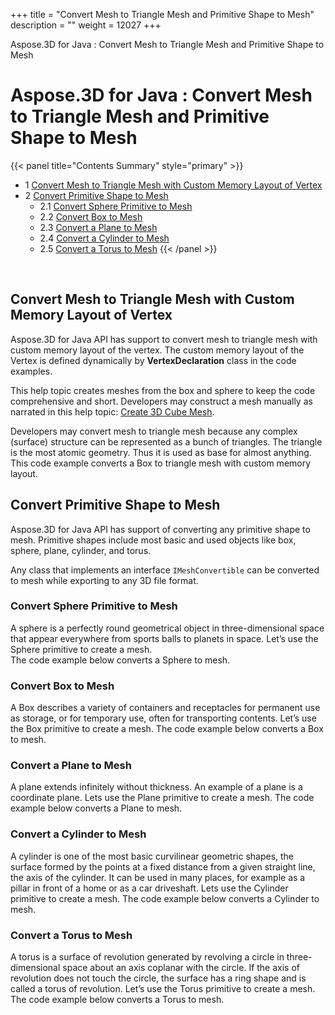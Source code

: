 +++
title = "Convert Mesh to Triangle Mesh and Primitive Shape to Mesh" 
description = "" 
weight = 12027 
+++

Aspose.3D for Java : Convert Mesh to Triangle Mesh and Primitive Shape to Mesh  

# Aspose.3D for Java : Convert Mesh to Triangle Mesh and Primitive Shape to Mesh


{{< panel title="Contents Summary" style="primary" >}}
*   1 [Convert Mesh to Triangle Mesh with Custom Memory Layout of Vertex](#ConvertMeshtoTriangleMeshandPrimitiveShapetoMesh-ConvertMeshtoTriangleMeshwithCustomMemoryLayoutofVertex)
*   2 [Convert Primitive Shape to Mesh](#ConvertMeshtoTriangleMeshandPrimitiveShapetoMesh-ConvertPrimitiveShapetoMesh)
    *   2.1 [Convert Sphere Primitive to Mesh](#ConvertMeshtoTriangleMeshandPrimitiveShapetoMesh-ConvertSpherePrimitivetoMesh)
    *   2.2 [Convert Box to Mesh](#ConvertMeshtoTriangleMeshandPrimitiveShapetoMesh-ConvertBoxtoMesh)
    *   2.3 [Convert a Plane to Mesh](#ConvertMeshtoTriangleMeshandPrimitiveShapetoMesh-ConvertaPlanetoMesh)
    *   2.4 [Convert a Cylinder to Mesh](#ConvertMeshtoTriangleMeshandPrimitiveShapetoMesh-ConvertaCylindertoMesh)
    *   2.5 [Convert a Torus to Mesh](#ConvertMeshtoTriangleMeshandPrimitiveShapetoMesh-ConvertaTorustoMesh)
{{< /panel >}}
 

 

## Convert Mesh to Triangle Mesh with Custom Memory Layout of Vertex

Aspose.3D for Java API has support to convert mesh to triangle mesh with custom memory layout of the vertex. The custom memory layout of the Vertex is defined dynamically by **VertexDeclaration** class in the code examples.

This help topic creates meshes from the box and sphere to keep the code comprehensive and short. Developers may construct a mesh manually as narrated in this help topic: [Create 3D Cube Mesh](https://docs2.aspose.com/3d/java/developerguide/geometry/create+3d+mesh+and+scene).

Developers may convert mesh to triangle mesh because any complex (surface) structure can be represented as a bunch of triangles. The triangle is the most atomic geometry. Thus it is used as base for almost anything. This code example converts a Box to triangle mesh with custom memory layout.

## Convert Primitive Shape to Mesh

Aspose.3D for Java API has support of converting any primitive shape to mesh. Primitive shapes include most basic and used objects like box, sphere, plane, cylinder, and torus.

Any class that implements an interface `IMeshConvertible` can be converted to mesh while exporting to any 3D file format.

### Convert Sphere Primitive to Mesh

A sphere is a perfectly round geometrical object in three-dimensional space that appear everywhere from sports balls to planets in space. Let’s use the Sphere primitive to create a mesh.  
The code example below converts a Sphere to mesh.

### Convert Box to Mesh

A Box describes a variety of containers and receptacles for permanent use as storage, or for temporary use, often for transporting contents. Let’s use the Box primitive to create a mesh. The code example below converts a Box to mesh.

### Convert a Plane to Mesh

A plane extends infinitely without thickness. An example of a plane is a coordinate plane. Lets use the Plane primitive to create a mesh. The code example below converts a Plane to mesh.

### Convert a Cylinder to Mesh

A cylinder is one of the most basic curvilinear geometric shapes, the surface formed by the points at a fixed distance from a given straight line, the axis of the cylinder. It can be used in many places, for example as a pillar in front of a home or as a car driveshaft. Lets use the Cylinder primitive to create a mesh. The code example below converts a Cylinder to mesh.

### Convert a Torus to Mesh

A torus is a surface of revolution generated by revolving a circle in three-dimensional space about an axis coplanar with the circle. If the axis of revolution does not touch the circle, the surface has a ring shape and is called a torus of revolution. Let’s use the Torus primitive to create a mesh. The code example below converts a Torus to mesh.

